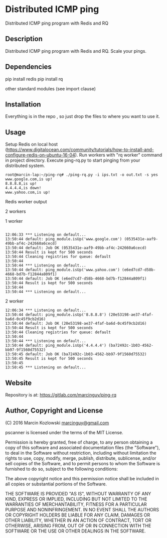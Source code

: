 # Distributed ICMP ping

Distributed ICMP ping program with Redis and RQ

## Description

Distributed ICMP ping program with Redis and RQ. Scale your pings.


## Dependencies


pip install redis
pip install rq

other standard modules (see import clause)


## Installation

Everything is in the repo , so just drop the files to where you want to use it.

## Usage

Setup Redis on local host (https://www.digitalocean.com/community/tutorials/how-to-install-and-configure-redis-on-ubuntu-16-04). Run workers with "rq worker" command in project directory. Execute ping-rq.py to start pinging from your distributed system.

```
root@marcin-lap:~/ping-rq# ./ping-rq.py -i ips.txt -o out.txt -s yes
www.google.com,is up!
8.8.8.8,is up!
4.4.4.4,is down!
www.yahoo.com,is up!
```

Redis worker output

2 workers

1 worker

```

12:06:33 *** Listening on default...
13:50:44 default: ping_module.isUp('www.google.com') (0535431e-aaf9-49bb-af4c-242660a6cecd)
13:50:44 default: Job OK (0535431e-aaf9-49bb-af4c-242660a6cecd)
13:50:44 Result is kept for 500 seconds
13:50:44 Cleaning registries for queue: default
13:50:44 
13:50:44 *** Listening on default...
13:50:44 default: ping_module.isUp('www.yahoo.com') (e6ed7cd7-d58b-4668-bd7b-f12844a809f1)
13:50:44 default: Job OK (e6ed7cd7-d58b-4668-bd7b-f12844a809f1)
13:50:44 Result is kept for 500 seconds
13:50:44 
13:50:44 *** Listening on default...

```

2 worker
```
12:06:34 *** Listening on default...
13:50:44 default: ping_module.isUp('8.8.8.8') (20e53198-ae37-4faf-ba6d-0c45f9cb2d16)
13:50:44 default: Job OK (20e53198-ae37-4faf-ba6d-0c45f9cb2d16)
13:50:44 Result is kept for 500 seconds
13:50:44 Cleaning registries for queue: default
13:50:44 
13:50:44 *** Listening on default...
13:50:44 default: ping_module.isUp('4.4.4.4') (ba72492c-1b03-4562-bb97-9f1560d75532)
13:50:45 default: Job OK (ba72492c-1b03-4562-bb97-9f1560d75532)
13:50:45 Result is kept for 500 seconds
13:50:45 
13:50:45 *** Listening on default...
```




## Website

Repository is at: https://gitlab.com/marcinguy/ping-rq

## Author, Copyright and License

(C) 2016 Marcin Kozlowski <marcinguy@gmail.com>

pscanner is licensed under the terms of the MIT License.

Permission is hereby granted, free of charge, to any person obtaining a copy of
this software and associated documentation files (the "Software"), to deal in
the Software without restriction, including without limitation the rights to
use, copy, modify, merge, publish, distribute, sublicense, and/or sell copies
of the Software, and to permit persons to whom the Software is furnished to do
so, subject to the following conditions:

The above copyright notice and this permission notice shall be included in all
copies or substantial portions of the Software.

THE SOFTWARE IS PROVIDED "AS IS", WITHOUT WARRANTY OF ANY KIND, EXPRESS OR
IMPLIED, INCLUDING BUT NOT LIMITED TO THE WARRANTIES OF MERCHANTABILITY,
FITNESS FOR A PARTICULAR PURPOSE AND NONINFRINGEMENT. IN NO EVENT SHALL THE
AUTHORS OR COPYRIGHT HOLDERS BE LIABLE FOR ANY CLAIM, DAMAGES OR OTHER
LIABILITY, WHETHER IN AN ACTION OF CONTRACT, TORT OR OTHERWISE, ARISING FROM,
OUT OF OR IN CONNECTION WITH THE SOFTWARE OR THE USE OR OTHER DEALINGS IN THE
SOFTWARE.

